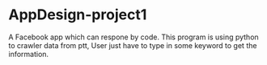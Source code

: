 # AppDesign-project1

A Facebook app which can respone by code.
This program is using python to crawler data from ptt, User just have to type in some keyword to get the information.
